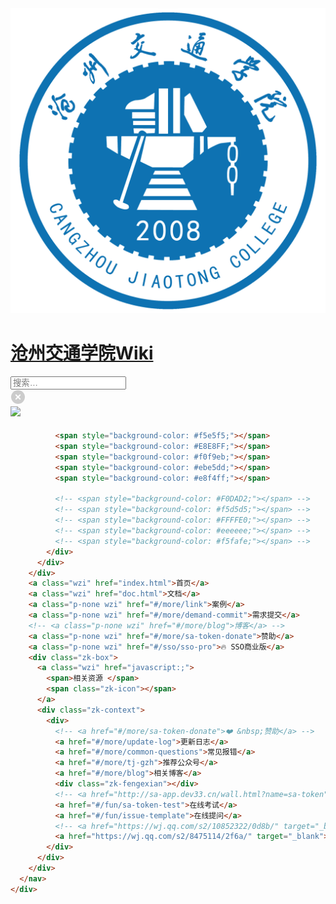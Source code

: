 <div class="doc-header">
      <div class="nav-left">
        <a href="#">
          <div class="logo-box">
            <img src="../img/logo.png" title="logo">
            <h1 class="logo-text">沧州交通学院Wiki</h1>
          </div>
        </a>
      </div>
      <nav class="nav-right app-nav">
        <div class="sear-box p-none" tabindex="-1"><div class="search"><div class="input-wrap">
      <input type="search" value="" aria-label="Search text" placeholder="搜索…">
      <div class="clear-button">
        <svg width="26" height="24">
          <circle cx="12" cy="12" r="11" fill="#ccc"></circle>
          <path stroke="white" stroke-width="2" d="M8.25,8.25,15.75,15.75"></path>
          <path stroke="white" stroke-width="2" d="M8.25,15.75,15.75,8.25"></path>
        </svg>
      </div>
    </div>
    <div class="results-panel"></div>
    </div></div>
        <div class="zk-box p-none">
          <a class="wzi" href="javascript:;">
            <!-- <span>背景 </span> -->
            <img class="theme-btn" src="static/icon/theme.svg">
            <!-- <span class="zk-icon"></span> -->
          </a>
          <div class="zk-context theme-box">
            <div>
              <div style="height: 5px;"></div>
              <span style="background-color: #FFFFFF;"></span>
              <span style="background-color: #f5f5f5;"></span>
              <span style="background-color: #F1FAFA;"></span>
              <span style="background-color: #f5f5d5;"></span>
              <span style="background-color: #d5f5f5;"></span>


```html
          <span style="background-color: #f5e5f5;"></span>
          <span style="background-color: #E8E8FF;"></span>
          <span style="background-color: #f0f9eb;"></span>
          <span style="background-color: #ebe5dd;"></span>
          <span style="background-color: #e8f4ff;"></span>
          
          <!-- <span style="background-color: #F0DAD2;"></span> -->
          <!-- <span style="background-color: #f5d5d5;"></span> -->
          <!-- <span style="background-color: #FFFFE0;"></span> -->
          <!-- <span style="background-color: #eeeeee;"></span> -->
          <!-- <span style="background-color: #f5fafe;"></span> -->
        </div>
      </div>
    </div>
    <a class="wzi" href="index.html">首页</a>
    <a class="wzi" href="doc.html">文档</a>
    <a class="p-none wzi" href="#/more/link">案例</a>
    <a class="p-none wzi" href="#/more/demand-commit">需求提交</a>
    <!-- <a class="p-none wzi" href="#/more/blog">博客</a> -->
    <a class="p-none wzi" href="#/more/sa-token-donate">赞助</a>
    <a class="p-none wzi" href="#/sso/sso-pro">🔥 SSO商业版</a>
    <div class="zk-box">
      <a class="wzi" href="javascript:;">
        <span>相关资源 </span>
        <span class="zk-icon"></span>
      </a>
      <div class="zk-context">
        <div>
          <!-- <a href="#/more/sa-token-donate">❤️ &nbsp;赞助</a> -->
          <a href="#/more/update-log">更新日志</a>
          <a href="#/more/common-questions">常见报错</a>
          <a href="#/more/tj-gzh">推荐公众号</a>
          <a href="#/more/blog">相关博客</a>
          <div class="zk-fengexian"></div>
          <!-- <a href="http://sa-app.dev33.cn/wall.html?name=sa-token" target="_blank">需求墙</a> -->
          <a href="#/fun/sa-token-test">在线考试</a>
          <a href="#/fun/issue-template">在线提问</a>
          <!-- <a href="https://wj.qq.com/s2/10852322/0d8b/" target="_blank">需求提交</a> -->
          <a href="https://wj.qq.com/s2/8475114/2f6a/" target="_blank">问卷调查</a>
        </div>
      </div>
    </div>
  </nav>
</div>
```